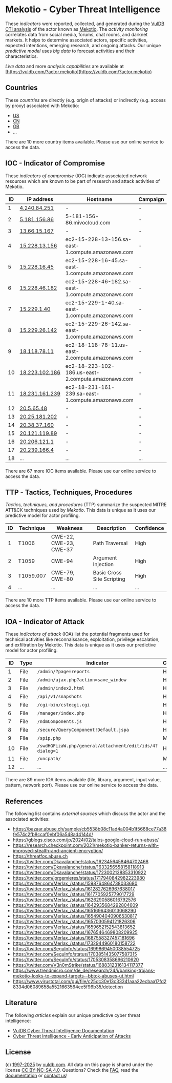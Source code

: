 # Mekotio - Cyber Threat Intelligence

These _indicators_ were reported, collected, and generated during the [VulDB CTI analysis](https://vuldb.com/?kb.cti) of the actor known as [Mekotio](https://vuldb.com/?actor.mekotio). The _activity monitoring_ correlates data from social media, forums, chat rooms, and darknet markets. It helps to determine associated actors, specific activities, expected intentions, emerging research, and ongoing attacks. Our unique _predictive model_ uses _big data_ to forecast activities and their characteristics.

_Live data_ and more _analysis capabilities_ are available at [https://vuldb.com/?actor.mekotio](https://vuldb.com/?actor.mekotio)

## Countries

These _countries_ are directly (e.g. origin of attacks) or indirectly (e.g. access by proxy) associated with Mekotio:

* [US](https://vuldb.com/?country.us)
* [CN](https://vuldb.com/?country.cn)
* [GB](https://vuldb.com/?country.gb)
* ...

There are 10 more country items available. Please use our online service to access the data.

## IOC - Indicator of Compromise

These _indicators of compromise_ (IOC) indicate associated network resources which are known to be part of research and attack activities of Mekotio.

ID | IP address | Hostname | Campaign | Confidence
-- | ---------- | -------- | -------- | ----------
1 | [4.240.84.251](https://vuldb.com/?ip.4.240.84.251) | - | - | High
2 | [5.181.156.86](https://vuldb.com/?ip.5.181.156.86) | 5-181-156-86.mivocloud.com | - | High
3 | [13.66.15.167](https://vuldb.com/?ip.13.66.15.167) | - | - | High
4 | [15.228.13.156](https://vuldb.com/?ip.15.228.13.156) | ec2-15-228-13-156.sa-east-1.compute.amazonaws.com | - | Medium
5 | [15.228.16.45](https://vuldb.com/?ip.15.228.16.45) | ec2-15-228-16-45.sa-east-1.compute.amazonaws.com | - | Medium
6 | [15.228.46.182](https://vuldb.com/?ip.15.228.46.182) | ec2-15-228-46-182.sa-east-1.compute.amazonaws.com | - | Medium
7 | [15.229.1.40](https://vuldb.com/?ip.15.229.1.40) | ec2-15-229-1-40.sa-east-1.compute.amazonaws.com | - | Medium
8 | [15.229.26.142](https://vuldb.com/?ip.15.229.26.142) | ec2-15-229-26-142.sa-east-1.compute.amazonaws.com | - | Medium
9 | [18.118.78.11](https://vuldb.com/?ip.18.118.78.11) | ec2-18-118-78-11.us-east-2.compute.amazonaws.com | - | Medium
10 | [18.223.102.186](https://vuldb.com/?ip.18.223.102.186) | ec2-18-223-102-186.us-east-2.compute.amazonaws.com | - | Medium
11 | [18.231.161.239](https://vuldb.com/?ip.18.231.161.239) | ec2-18-231-161-239.sa-east-1.compute.amazonaws.com | - | Medium
12 | [20.5.65.48](https://vuldb.com/?ip.20.5.65.48) | - | - | High
13 | [20.25.181.202](https://vuldb.com/?ip.20.25.181.202) | - | - | High
14 | [20.38.37.160](https://vuldb.com/?ip.20.38.37.160) | - | - | High
15 | [20.121.119.89](https://vuldb.com/?ip.20.121.119.89) | - | - | High
16 | [20.206.121.1](https://vuldb.com/?ip.20.206.121.1) | - | - | High
17 | [20.239.166.4](https://vuldb.com/?ip.20.239.166.4) | - | - | High
18 | ... | ... | ... | ...

There are 67 more IOC items available. Please use our online service to access the data.

## TTP - Tactics, Techniques, Procedures

_Tactics, techniques, and procedures_ (TTP) summarize the suspected MITRE ATT&CK techniques used by _Mekotio_. This data is unique as it uses our predictive model for actor profiling.

ID | Technique | Weakness | Description | Confidence
-- | --------- | -------- | ----------- | ----------
1 | T1006 | CWE-22, CWE-23, CWE-37 | Path Traversal | High
2 | T1059 | CWE-94 | Argument Injection | High
3 | T1059.007 | CWE-79, CWE-80 | Basic Cross Site Scripting | High
4 | ... | ... | ... | ...

There are 10 more TTP items available. Please use our online service to access the data.

## IOA - Indicator of Attack

These _indicators of attack_ (IOA) list the potential fragments used for technical activities like reconnaissance, exploitation, privilege escalation, and exfiltration by Mekotio. This data is unique as it uses our predictive model for actor profiling.

ID | Type | Indicator | Confidence
-- | ---- | --------- | ----------
1 | File | `/admin/?page=reports` | High
2 | File | `/admin/ajax.php?action=save_window` | High
3 | File | `/admin/index2.html` | High
4 | File | `/api/v1/snapshots` | High
5 | File | `/cgi-bin/cstecgi.cgi` | High
6 | File | `/manager/index.php` | High
7 | File | `/ndmComponents.js` | High
8 | File | `/secure/QueryComponent!Default.jspa` | High
9 | File | `/spip.php` | Medium
10 | File | `/swdHGFizaW.php/general/attachment/edit/ids/4?dialog=1` | High
11 | File | `/uncpath/` | Medium
12 | ... | ... | ...

There are 89 more IOA items available (file, library, argument, input value, pattern, network port). Please use our online service to access the data.

## References

The following list contains _external sources_ which discuss the actor and the associated activities:

* https://bazaar.abuse.ch/sample/cb5538b08c11ad4a004b1f5668ce77a38fe574c2fb8ccaf0ebf06a548ad4144d/
* https://gblogs.cisco.com/jp/2024/02/talos-google-cloud-run-abuse/
* https://research.checkpoint.com/2021/mekotio-banker-returns-with-improved-stealth-and-ancient-encryption/
* https://threatfox.abuse.ch
* https://twitter.com/Dkavalanche/status/1623456458464702468
* https://twitter.com/Dkavalanche/status/1633256558158118913
* https://twitter.com/Dkavalanche/status/1723002138853310922
* https://twitter.com/jorgemieres/status/1717940842982223980
* https://twitter.com/Merlax_/status/1598764864738033680
* https://twitter.com/Merlax_/status/1612827626967638017
* https://twitter.com/Merlax_/status/1617705925779017729
* https://twitter.com/Merlax_/status/1626290586016792576
* https://twitter.com/Merlax_/status/1642935684292804609
* https://twitter.com/Merlax_/status/1651696436013068290
* https://twitter.com/Merlax_/status/1654904040906530817
* https://twitter.com/Merlax_/status/1657030594121826306
* https://twitter.com/Merlax_/status/1659652152543813652
* https://twitter.com/Merlax_/status/1676546469808209925
* https://twitter.com/Merlax_/status/1687558327457181696
* https://twitter.com/Merlax_/status/1732944960180158722
* https://twitter.com/SeguInfo/status/1699869450038554725
* https://twitter.com/SeguInfo/status/1703851435077587315
* https://twitter.com/SeguInfo/status/1705308358696210620
* https://twitter.com/V3n0mStrike/status/1688312316134117377
* https://www.trendmicro.com/de_de/research/24/i/banking-trojans-mekotio-looks-to-expand-targets--bbtok-abuses-ut.html
* https://www.virustotal.com/gui/file/c25dc30e13c33341aaa22ecbaa17fd28334d06089658a5521663564ee5f96b35/detection

## Literature

The following _articles_ explain our unique predictive cyber threat intelligence:

* [VulDB Cyber Threat Intelligence Documentation](https://vuldb.com/?kb.cti)
* [Cyber Threat Intelligence - Early Anticipation of Attacks](https://www.scip.ch/en/?labs.20201022)

## License

(c) [1997-2025](https://vuldb.com/?kb.changelog) by [vuldb.com](https://vuldb.com/?kb.about). All data on this page is shared under the license [CC BY-NC-SA 4.0](https://creativecommons.org/licenses/by-nc-sa/4.0/). Questions? Check the [FAQ](https://vuldb.com/?kb.faq), read the [documentation](https://vuldb.com/?kb) or [contact us](https://vuldb.com/?contact)!
